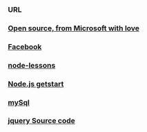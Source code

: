 ### URL



### [Open source, from Microsoft with love](https://github.com/Microsoft)

### [Facebook](https://github.com/facebook?utf8=%E2%9C%93&q=&type=&language=javascript)

### [node-lessons](https://github.com/alsotang/node-lessons)
### [Node.js getstart](https://cnodejs.org/getstart)

### [mySql](https://www.npmjs.com/package/mysql#introduction)

### [jquery Source code](https://code.jquery.com/jquery/)










